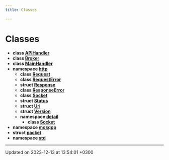 ```yaml
---
title: Classes

---
```


# Classes




* **class [APIHandler](Classes/classAPIHandler.md)** 
* **class [Broker](Classes/classBroker.md)** 
* **class [MainHandler](Classes/classMainHandler.md)** 
* **namespace [http](Namespaces/namespacehttp.md)** 
    * **class [Request](Classes/classhttp_1_1Request.md)** 
    * **class [RequestError](Classes/classhttp_1_1RequestError.md)** 
    * **struct [Response](Classes/structhttp_1_1Response.md)** 
    * **class [ResponseError](Classes/classhttp_1_1ResponseError.md)** 
    * **class [Socket](Classes/classhttp_1_1detail_1_1Socket.md)** 
    * **struct [Status](Classes/structhttp_1_1Status.md)** 
    * **struct [Uri](Classes/structhttp_1_1Uri.md)** 
    * **struct [Version](Classes/structhttp_1_1Version.md)** 
    * **namespace [detail](Namespaces/namespacehttp_1_1detail.md)** 
        * **class [Socket](Classes/classhttp_1_1detail_1_1Socket.md)** 
* **namespace [mosqpp](Namespaces/namespacemosqpp.md)** 
* **struct [packet](Classes/structpacket.md)** 
* **namespace [std](Namespaces/namespacestd.md)** 



-------------------------------

Updated on 2023-12-13 at 13:54:01 +0300
